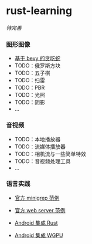 # rust-learning

*待完善*

### 图形图像

* [基于 bevy 的贪吃蛇](https://github.com/LinBinghe/rust-learning/tree/main/Snake)
* TODO：俄罗斯方块
* TODO：五子棋
* TODO：扫雷
* TODO：PBR
* TODO：光照
* TODO：阴影
* ...

### 音视频

* TODO：本地播放器
* TODO：流媒体播放器
* TODO：相机流与一些简单特效
* TODO：音视频处理工具
* ...

### 语言实践

* [官方 minigrep 范例](https://github.com/LinBinghe/rust-learning/tree/main/minigrep)

* [官方 web server 范例](https://github.com/LinBinghe/rust-learning/tree/main/webServer)

* [Android 集成 Rust](https://github.com/LinBinghe/rust-learning/tree/main/run-rust-on-android)

* [Android 集成 WGPU](https://github.com/LinBinghe/rust-learning/tree/main/run-wgpu-on-android)

  

  